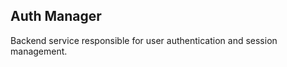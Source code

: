 Auth Manager
------------
Backend service responsible for user authentication and session management.

[icon]: fa://fa-vcard/#f7b34b
